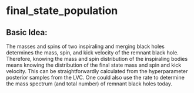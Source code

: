 # final_state_population

## Basic Idea:
The masses and spins of two inspiraling and merging black holes
determines the mass, spin, and kick velocity of the remnant
black hole.  Therefore, knowing the mass and spin distribution
of the inspiraling bodies means knowing the distribution of
the final state mass and spin and kick velocity.  This 
can be straightforwardly calculated from the hyperparameter posterior
samples from the LVC.  One could also use the rate to determine
the mass spectrum (and total number) of remnant black holes today.



